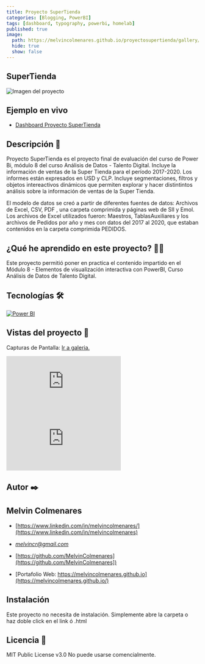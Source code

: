 ```yaml
---
title: Proyecto SuperTienda
categories: [Blogging, PowerBI]
tags: [dashboard, typography, powerbi, homelab]
published: true
image:
  path: https://melvincolmenares.github.io/proyectosupertienda/gallery/img/img01.png
  hide: true
  show: false
---
```

## SuperTienda
![Imagen del proyecto](https://melvincolmenares.github.io/proyectosupertienda/gallery/img/img01.png)

## Ejemplo en vivo
- [Dashboard Proyecto SuperTienda](https://app.powerbi.com/view?r=eyJrIjoiYmFmYzVhNTctMzFiNi00OWEyLTgwOTctZGYzNjY5NmUzYWU4IiwidCI6IjRkMDEwNTNlLTMxMGItNDg1Ni1hY2UwLWU2ZDM1ZDRjODIxMSJ9 "Informe en vivo")

<!--  ProyectoSuperTienda.PBIX

Vínculo que puede enviar por correo electrónico:

https://app.powerbi.com/view?r=eyJrIjoiYmFmYzVhNTctMzFiNi00OWEyLTgwOTctZGYzNjY5NmUzYWU4IiwidCI6IjRkMDEwNTNlLTMxMGItNDg1Ni1hY2UwLWU2ZDM1ZDRjODIxMSJ9

Código HTML que puede pegar en un sitio web:

<iframe title="Report Section" width="600" height="373.5" src="https://app.powerbi.com/view?r=eyJrIjoiYmFmYzVhNTctMzFiNi00OWEyLTgwOTctZGYzNjY5NmUzYWU4IiwidCI6IjRkMDEwNTNlLTMxMGItNDg1Ni1hY2UwLWU2ZDM1ZDRjODIxMSJ9" frameborder="0" allowFullScreen="true"></iframe>

-->
## Descripción 📑

Proyecto SuperTienda es el proyecto final de evaluación del curso de Power Bi, módulo 8 del curso Análisis de Datos - Talento Digital.  Incluye la información de ventas de la Super Tienda para el período 2017-2020. Los informes están expresados en USD y CLP. Incluye segmentaciones, filtros y objetos  intereactivos dinámicos que permiten explorar y hacer distintintos análisis sobre la información de ventas de la Super Tienda.

El modelo de datos se creó a partir de diferentes fuentes de datos: Archivos de Excel, CSV, PDF , una carpeta comprimida y páginas web de SII y Emol.
Los archivos de Excel utilizados fueron: Maestros, TablasAuxiliares y los archivos de Pedidos por año y mes con datos del 2017 al 2020, que estaban contenidos en la carpeta comprimida PEDIDOS.

<!-- 
## Código Insertado

<iframe title="Report Section" width="600" height="373.5" src="https://app.powerbi.com/view?r=eyJrIjoiYmFmYzVhNTctMzFiNi00OWEyLTgwOTctZGYzNjY5NmUzYWU4IiwidCI6IjRkMDEwNTNlLTMxMGItNDg1Ni1hY2UwLWU2ZDM1ZDRjODIxMSJ9" frameborder="0" allowFullScreen="true"></iframe>

-->

## ¿Qué he aprendido en este proyecto? 🙇🏻 

Este proyecto permitió poner en practica el contenido impartido en el Módulo 8 - Elementos de visualización interactiva con PowerBI, Curso Análisis de Datos de Talento Digital.

## Tecnologías 🛠
<!-- Iconos sacados de: https://github.com/hendrasob/badges/blob/master/README.md y https://github.com/alexandresanlim/Badges4-README.md-Profile 
[![HTML](https://img.shields.io/badge/HTML5-E34F26?style=for-the-badge&logo=html5&logoColor=white)](https://es.wikipedia.org/wiki/HTML5)
[![CSS](https://img.shields.io/badge/CSS3-1572B6?style=for-the-badge&logo=css3&logoColor=white)](https://es.wikipedia.org/wiki/CSS)
[![JS](https://img.shields.io/badge/JavaScript-F7DF1E?style=for-the-badge&logo=javascript&logoColor=black)](https://es.wikipedia.org/wiki/JavaScript)
-->
[![Power BI](https://img.shields.io/badge/PowerBi-F7DF1E?style=for-the-badge&logo=powerbi&logoColor=black)](https://es.wikipedia.org/wiki/PowerBI)

## Vistas del proyecto 🔭
<!--
Capturas de Pantalla: [Ir a galeria.](https://melvincolmenares.github.io/proyectosupertienda/gallery/){:target="_blank"}
-->
Capturas de Pantalla: [Ir a galeria.](https://melvincolmenares.github.io/proyectosupertienda/gallery/)
<div class="embed-container">
    <iframe src="https://melvincolmenares.github.io/proyectosupertienda/gallery/" frameborder="0" allowfullscreen></iframe>
</div>
<!--
<div class="embed-container">
    <iframe src="https://melvincolmenares.github.io/proyectosupertienda/" frameborder="0" scrolling = "no" allowfullscreen ></iframe>
</div>
-->

<div class="embed-container">
    <iframe src="https://melvincolmenares.github.io/proyectosupertienda/" frameborder="0" allowfullscreen ></iframe>
</div>

## Autor ✒️
## **Melvin Colmenares**
- [https://www.linkedin.com/in/melvincolmenares/](https://www.linkedin.com/in/melvincolmenares)
- *melvincr@gmail.com*
- [https://github.com/MelvinColmenares](https://github.com/MelvinColmenares])

- [Portafolio Web: https://melvincolmenares.github.io](https://melvincolmenares.github.io/)

<!--
Here are some ideas to get you started:


* [micorreo@midominio.com](micorreo@midominio.com)
* [LinkedIn](https://www.linkedin.com/in/tu-url-de-linkedin/)
* [Behance](https://www.behance.net/tu-url-de-behance)
* [Dribble](https://www.dribble.com/tu-url-de-dribble)
* [Porfolio web](https://tu-dominio.com/)

- 🔭 I’m currently working on ...
- 🌱 I’m currently learning ...
- 👯 I’m looking to collaborate on ...
- 🤔 I’m looking for help with ...
- 💬 Ask me about ...
- 📫 How to reach me: ...
- 😄 Pronouns: ...
- ⚡ Fun fact: ...
-->

## Instalación 
Este proyecto no necesita de instalación. Simplemente abre la carpeta o haz doble click en el link  ó .html
  
## Licencia 📄
MIT Public License v3.0
No puede usarse comencialmente.
